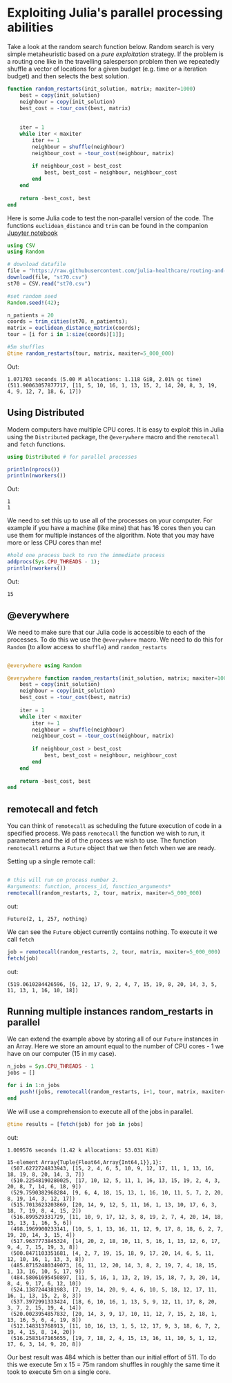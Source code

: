 # Exploiting Julia's parallel processing abilities

Take a look at the random search function below.  Random search is very simple metaheuristic based on a *pure exploitation* strategy.  If the problem is a routing one like in the travelling salesperson problem then we repeatedly shuffle a vector of locations for a given budget (e.g. time or a iteration budget) and then selects the best solution.

```julia
function random_restarts(init_solution, matrix; maxiter=1000)
    best = copy(init_solution)
    neighbour = copy(init_solution)
    best_cost = -tour_cost(best, matrix)
    
    
    iter = 1
    while iter < maxiter
        iter += 1
        neighbour = shuffle(neighbour)
        neighbour_cost = -tour_cost(neighbour, matrix)
        
        if neighbour_cost > best_cost
            best, best_cost = neighbour, neighbour_cost
        end
    end
    
    return -best_cost, best
end 
```
Here is some Julia code to test the non-parallel version of the code. The functions `euclidean_distance` and `trim` can be found in the companion [Jupyter notebook]((https://github.com/julia-healthcare/routing-and-scheduling/blob/master/symmetric_tsp/02_random_restarts.ipynb))

```julia
using CSV
using Random

# download datafile
file = "https://raw.githubusercontent.com/julia-healthcare/routing-and-scheduling/master/symmetric_tsp/data/st70.csv"
download(file, "st70.csv")
st70 = CSV.read("st70.csv")

#set random seed
Random.seed!(42);

n_patients = 20
coords = trim_cities(st70, n_patients);
matrix = euclidean_distance_matrix(coords);
tour = [i for i in 1:size(coords)[1]];

#5m shuffles
@time random_restarts(tour, matrix, maxiter=5_000_000)
```

Out:

```
1.071703 seconds (5.00 M allocations: 1.118 GiB, 2.01% gc time)
(511.90063057877717, [11, 5, 10, 16, 1, 13, 15, 2, 14, 20, 8, 3, 19, 4, 9, 12, 7, 18, 6, 17])
```

## Using Distributed

Modern computers have multiple CPU cores.  It is easy to exploit this in Julia using the `Distributed` package, the `@everywhere` macro and the `remotecall` and `fetch` functions.

```julia
using Distributed # for parallel processes

println(nprocs())
println(nworkers())
```

Out: 
```
1
1
```

We need to set this up to use all of the processes on your computer. For example if you have a machine (like mine) that has 16 cores then you can use them for multiple instances of the algorithm.  Note that you may have more or less CPU cores than me!

```julia
#hold one process back to run the immediate process
addprocs(Sys.CPU_THREADS - 1);
println(nworkers())
```
Out:
```
15
```

## @everywhere

We need to make sure that our Julia code is accessible to each of the processes.  To do this we use the `@everywhere` macro.  We need to do this for `Random` (to allow access to `shuffle`) and `random_restarts`

```julia

@everywhere using Random

@everywhere function random_restarts(init_solution, matrix; maxiter=1000)
    best = copy(init_solution)
    neighbour = copy(init_solution)
    best_cost = -tour_cost(best, matrix)
        
    iter = 1
    while iter < maxiter
        iter += 1
        neighbour = shuffle(neighbour)
        neighbour_cost = -tour_cost(neighbour, matrix)
        
        if neighbour_cost > best_cost
            best, best_cost = neighbour, neighbour_cost
        end
    end
    
    return -best_cost, best
end 

```

## remotecall and fetch

You can think of `remotecall` as scheduling the future execution of code in a specified process.  We pass `remotecall` the function we wish to run, it parameters and the id of the process we wish to use. The function `remotecall` returns a `Future` object that we then fetch when we are ready.

Setting up a single remote call:

```julia

# this will run on process number 2. 
#arguments: function, process_id, function_arguments*
remotecall(random_restarts, 2, tour, matrix, maxiter=5_000_000)
```

out:

```
Future(2, 1, 257, nothing)
```

We can see the `Future` object currently contains nothing. To execute it we call `fetch`

```julia
job = remotecall(random_restarts, 2, tour, matrix, maxiter=5_000_000)
fetch(job)
```
out:
```
(519.0610284426596, [6, 12, 17, 9, 2, 4, 7, 15, 19, 8, 20, 14, 3, 5, 11, 13, 1, 16, 10, 18])
```

## Running multiple instances random_restarts in parallel

We can extend the example above by storing all of our `Future` instances in an Array.  Here we store an amount equal to the number of CPU cores - 1 we have on our computer (15 in my case).  

```julia
n_jobs = Sys.CPU_THREADS - 1
jobs = []

for i in 1:n_jobs
    push!(jobs, remotecall(random_restarts, i+1, tour, matrix, maxiter=5_000_000))
end

```

We will use a comprehension to execute all of the jobs in parallel.  

```julia
@time results = [fetch(job) for job in jobs]
```

out:
```
1.009576 seconds (1.42 k allocations: 53.031 KiB)

15-element Array{Tuple{Float64,Array{Int64,1}},1}:
 (507.6272724833943, [15, 2, 4, 6, 5, 10, 9, 12, 17, 11, 1, 13, 16, 18, 19, 8, 20, 14, 3, 7])
 (510.22548190280025, [17, 10, 12, 5, 11, 1, 16, 13, 15, 19, 2, 4, 3, 20, 8, 7, 14, 6, 18, 9])
 (529.7590382968284, [9, 6, 4, 18, 15, 13, 1, 16, 10, 11, 5, 7, 2, 20, 8, 19, 14, 3, 12, 17])
 (515.7013623203869, [20, 14, 9, 12, 5, 11, 16, 1, 13, 10, 17, 6, 3, 18, 7, 19, 8, 4, 15, 2])
 (516.899529331729, [11, 10, 9, 17, 12, 3, 8, 19, 2, 7, 4, 20, 14, 18, 15, 13, 1, 16, 5, 6])
 (498.1969900233141, [10, 5, 1, 13, 16, 11, 12, 9, 17, 8, 18, 6, 2, 7, 19, 20, 14, 3, 15, 4])
 (517.9637773845324, [14, 20, 2, 18, 10, 11, 5, 16, 1, 13, 12, 6, 17, 9, 4, 7, 15, 19, 3, 8])
 (500.8471103351681, [4, 2, 7, 19, 15, 18, 9, 17, 20, 14, 6, 5, 11, 12, 10, 16, 1, 13, 3, 8])
 (485.87152480349073, [6, 11, 12, 20, 14, 3, 8, 2, 19, 7, 4, 18, 15, 1, 13, 16, 10, 5, 17, 9])
 (484.58061695450897, [11, 5, 16, 1, 13, 2, 19, 15, 18, 7, 3, 20, 14, 8, 4, 9, 17, 6, 12, 10])
 (524.1387244381983, [7, 19, 14, 20, 9, 4, 6, 10, 5, 18, 12, 17, 11, 16, 1, 13, 15, 2, 8, 3])
 (537.3972991333424, [18, 6, 10, 16, 1, 13, 5, 9, 12, 11, 17, 8, 20, 3, 7, 2, 15, 19, 4, 14])
 (520.0023954857832, [20, 14, 3, 9, 17, 10, 11, 12, 7, 15, 2, 18, 1, 13, 16, 5, 6, 4, 19, 8])
 (512.148313768913, [11, 10, 16, 13, 1, 5, 12, 17, 9, 3, 18, 6, 7, 2, 19, 4, 15, 8, 14, 20])
 (516.2583147165655, [19, 7, 18, 2, 4, 15, 13, 16, 11, 10, 5, 1, 12, 17, 6, 3, 14, 9, 20, 8])
```

Our best result was 484 which is better than our initial effort of 511.  To do this we execute 5m x 15 = 75m random shuffles in roughly the same time it took to execute 5m on a single core.


